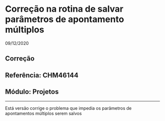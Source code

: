 # Correção na rotina de salvar parâmetros de apontamento múltiplos
09/12/2020
## Correção
## Referência: CHM46144
## Módulo: Projetos
***

Está versão corrige o problema que impedia os parâmetros de apontamentos múltiplos serem salvos